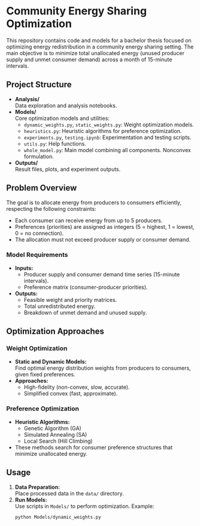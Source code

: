 # Community Energy Sharing Optimization

This repository contains code and models for a bachelor thesis focused on optimizing energy redistribution in a community energy sharing setting. The main objective is to minimize total unallocated energy (unused producer supply and unmet consumer demand) across a month of 15-minute intervals.

## Project Structure

- **Analysis/**  
  Data exploration and analysis notebooks.
- **Models/**  
  Core optimization models and utilities:
  - `dynamic_weights.py`, `static_weights.py`: Weight optimization models.
  - `heuristics.py`: Heuristic algorithms for preference optimization.
  - `experiments.py`, `testing.ipynb`: Experimentation and testing scripts.
  - `utils.py`: Help functions.
  - `whole_model.py`: Main model combining all components. Nonconvex formulation.
- **Outputs/**  
  Result files, plots, and experiment outputs.

## Problem Overview

The goal is to allocate energy from producers to consumers efficiently, respecting the following constraints:
- Each consumer can receive energy from up to 5 producers.
- Preferences (priorities) are assigned as integers (5 = highest, 1 = lowest, 0 = no connection).
- The allocation must not exceed producer supply or consumer demand.

### Model Requirements

- **Inputs:**  
  - Producer supply and consumer demand time series (15-minute intervals).
  - Preference matrix (consumer-producer priorities).
- **Outputs:**  
  - Feasible weight and priority matrices.
  - Total unredistributed energy.
  - Breakdown of unmet demand and unused supply.

## Optimization Approaches

### Weight Optimization

- **Static and Dynamic Models:**  
  Find optimal energy distribution weights from producers to consumers, given fixed preferences.
- **Approaches:**  
  - High-fidelity (non-convex, slow, accurate).
  - Simplified convex (fast, approximate).

### Preference Optimization

- **Heuristic Algorithms:**  
  - Genetic Algorithm (GA)
  - Simulated Annealing (SA)
  - Local Search (Hill Climbing)
- These methods search for consumer preference structures that minimize unallocated energy.

## Usage

1. **Data Preparation:**  
   Place processed data in the `data/` directory.
2. **Run Models:**  
   Use scripts in `Models/` to perform optimization. Example:
   ```sh
   python Models/dynamic_weights.py
    ```